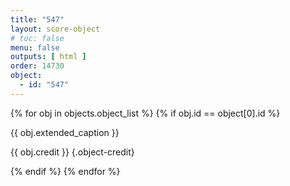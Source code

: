 ```yaml
---
title: "547"
layout: score-object
# toc: false
menu: false
outputs: [ html ]
order: 14730
object:
  - id: "547"
---
```


{% for obj in objects.object_list %}
{% if obj.id == object[0].id %}

{{ obj.extended_caption }}

{{ obj.credit }} {.object-credit}

{% endif %}
{% endfor %}
